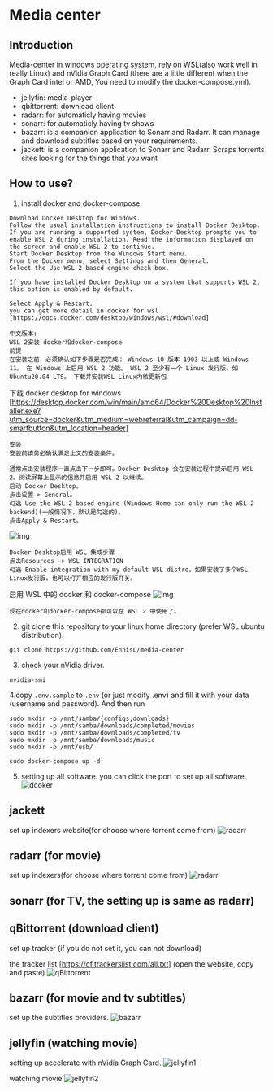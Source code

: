 # Media center

## Introduction

Media-center in windows operating system, rely on WSL(also work well in really Linux) and nVidia Graph Card (there are a little different when the Graph Card intel or AMD, You need to modify the docker-compose.yml).

- jellyfin: media-player
- qbittorrent: download client
- radarr: for automaticly having movies
- sonarr: for automaticly having tv shows
- bazarr: is a companion application to Sonarr and Radarr. It can manage and download subtitles based on your requirements.
- jackett: is a companion application to Sonarr and Radarr. Scraps torrents sites looking for the things that you want

## How to use?

1. install docker and docker-compose

```
Download Docker Desktop for Windows.
Follow the usual installation instructions to install Docker Desktop. If you are running a supported system, Docker Desktop prompts you to enable WSL 2 during installation. Read the information displayed on the screen and enable WSL 2 to continue.
Start Docker Desktop from the Windows Start menu.
From the Docker menu, select Settings and then General.
Select the Use WSL 2 based engine check box.

If you have installed Docker Desktop on a system that supports WSL 2, this option is enabled by default.

Select Apply & Restart.
you can get more detail in docker for wsl [https://docs.docker.com/desktop/windows/wsl/#download]

中文版本:
WSL 2安装 docker和docker-compose
前提
在安装之前，必须确认如下步骤是否完成： Windows 10 版本 1903 以上或 Windows 11。 在 Windows 上启用 WSL 2 功能。 WSL 2 至少有一个 Linux 发行版，如 Ubuntu20.04 LTS。 下载并安装WSL Linux内核更新包

```

下载 docker desktop for windows [https://desktop.docker.com/win/main/amd64/Docker%20Desktop%20Installer.exe?utm_source=docker&utm_medium=webreferral&utm_campaign=dd-smartbutton&utm_location=header]

```
安装
安装前请务必确认满足上文的安装条件。

通常点击安装程序一直点击下一步即可。Docker Desktop 会在安装过程中提示启用 WSL 2。阅读屏幕上显示的信息并启用 WSL 2 以继续。
启动 Docker Desktop。
点击设置-> General。
勾选 Use the WSL 2 based engine (Windows Home can only run the WSL 2 backend)(一般情况下，默认是勾选的)。
点击Apply & Restart。

```

![img](./img/1.png "img1")

```
Docker Desktop启用 WSL 集成步骤
点击Resources -> WSL INTEGRATION
勾选 Enable integration with my default WSL distro，如果安装了多个WSL Linux发行版，也可以打开相应的发行版开关。
```

启用 WSL 中的 docker 和 docker-compose
![img](./img/2.png "img2")

```
现在docker和docker-compose都可以在 WSL 2 中使用了。
```

2. git clone this repository to your linux home directory (prefer WSL ubuntu distribution).

```
git clone https://github.com/EnnisL/media-center
```

3. check your nVidia driver.

```
nvidia-smi
```

4.copy `.env.sample` to `.env` (or just modify .env) and fill it with your data (username and password). And then run

```
sudo mkdir -p /mnt/samba/{configs,downloads}
sudo mkdir -p /mnt/samba/downloads/completed/movies
sudo mkdir -p /mnt/samba/downloads/completed/tv
sudo mkdir -p /mnt/samba/downloads/music
sudo mkdir -p /mnt/usb/

sudo docker-compose up -d`
```

5. setting up all software.
   you can click the port to set up all software.
   ![dcoker](./img/3.png)

## jackett

set up indexers website(for choose where torrent come from)
![radarr](./img/jackett.png)

## radarr (for movie)

set up indexers(for choose where torrent come from)
![radarr](./img/radarr.png)

## sonarr (for TV, the setting up is same as radarr)

## qBittorrent (download client)

set up tracker (if you do not set it, you can not download)

the tracker list [https://cf.trackerslist.com/all.txt] (open the website, copy and paste)
![qBittorrent](./img/qBittorrent.png)

## bazarr (for movie and tv subtitles)

set up the subtitles providers.
![bazarr](./img/bazarr.png)

## jellyfin (watching movie)

setting up accelerate with nVidia Graph Card.
![jellyfin1](./img/jellyfin1.png)

watching movie
![jellyfin2](./img/jellyfin2.png)

